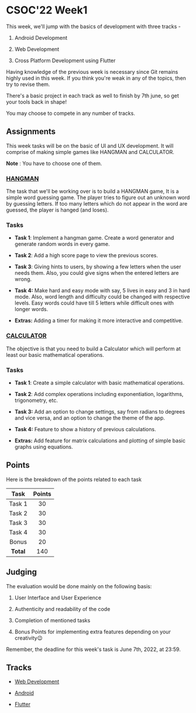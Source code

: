 
# CSOC'22 Week1

  

This week, we'll jump with the basics of development with three tracks -

  

1. Android Development

  

2. Web Development

  

3. Cross Platform Development using Flutter

  

Having knowledge of the previous week is necessary since Git remains highly used in this week. If you think you're weak in any of the topics, then try to revise them.

  

There's a basic project in each track as well to finish by 7th june, so get your tools back in shape!

  

You may choose to compete in any number of tracks.

  

## Assignments

  

This week tasks will be on the basic of UI and UX development. It will comprise of making simple games like HANGMAN and CALCULATOR.

  

**Note** : You have to choose one of them.

  

### [HANGMAN](https://en.wikipedia.org/wiki/Hangman_(game))

  

The task that we'll be working over is to build a HANGMAN game, It is a simple word guessing game. The player tries to figure out an unknown word by guessing letters. If too many letters which do not appear in the word are guessed, the player is hanged (and loses).

  

### Tasks

  

-  **Task 1**: Implement a hangman game. Create a word generator and generate random words in every game.

  

-  **Task 2**: Add a high score page to view the previous scores.

  

-  **Task 3**: Giving hints to users, by showing a few letters when the user needs them. Also, you could give signs when the entered letters are wrong.

  

-  **Task 4:** Make hard and easy mode with say, 5 lives in easy and 3 in hard mode. Also, word length and difficulty could be changed with respective levels. Easy words could have till 5 letters while difficult ones with longer words.

  

-  **Extras:** Adding a timer for making it more interactive and competitive.

  

### [CALCULATOR](https://en.wikipedia.org/wiki/Calculator)

  

The objective is that you need to build a Calculator which will perform at least our basic mathematical operations.

  

### Tasks

  

-  **Task 1**: Create a simple calculator with basic mathematical operations.

  

-  **Task 2**: Add complex operations including exponentiation, logarithms, trigonometry, etc.

  

-  **Task 3:** Add an option to change settings, say from radians to degrees and vice versa, and an option to change the theme of the app.

  

-  **Task 4:** Feature to show a history of previous calculations.

  

-  **Extras:** Add feature for matrix calculations and plotting of simple basic graphs using equations.

## Points

Here is the breakdown of the points related to each task

| Task      | Points |
| :-------: | :-------: |
| Task 1|30|
|Task 2|30|
|Task 3|30|
|Task 4|30|
|Bonus|20|
|**Total**|140|

## Judging

  

The evaluation would be done mainly on the following basis:

  

1. User Interface and User Experience

  

2. Authenticity and readability of the code

  

3. Completion of mentioned tasks

  

4. Bonus Points for implementing extra features depending on your creativity😉

  

Remember, the deadline for this week's task is June 7th, 2022, at 23:59.

  

## Tracks

  

- [Web Development](/WebDev.md)

  

- [Android](/Android.md)

  

- [Flutter](/Flutter.md)

